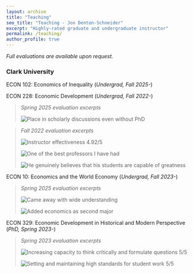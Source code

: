 ```yaml
---
layout: archive
title: "Teaching"
seo_title: "Teaching - Jon Denton-Schneider"
excerpt: "Highly-rated graduate and undergraduate instructor"
permalink: /teaching/
author_profile: true
---
```


<i>Full evaluations are available upon request.</i>

<h3>Clark University</h3>

<p>
ECON 102: Economics of Inequality (<i>Undergrad, Fall 2025-</i>)
  </p>

<p>
ECON 228: Economic Development (<i>Undergrad, Fall 2022-</i>)
  <blockquote>
  <p><i>Spring 2025 evaluation excerpts</i>
  </p>
  <p><img src="https://jondentonschneider.com/files/denton-schneider_evaluations_clarku_econ228_s25_comments.png" alt="Place in scholarly discussions even without PhD">
  </p>
  </blockquote>
  </p>
  <blockquote>
  <p><i>Fall 2022 evaluation excerpts</i>
  </p>
  <p><img src="https://jondentonschneider.com/files/denton-schneider_evaluations_clarku_econ128_f22_effectiveness.png" alt="Instructor effectiveness 4.92/5">
  </p>
  <p><img src="https://jondentonschneider.com/files/denton-schneider_evaluations_clarku_econ128_f22_comments1.png" alt="One of the best professors I have had">
  </p>
  <p><img src="https://jondentonschneider.com/files/denton-schneider_evaluations_clarku_econ128_f22_comments2.png" alt="He genuinely believes that his students are capable of greatness">
  </p>
  </blockquote>
  </p>

<p>
ECON 10: Economics and the World Economy (<i>Undergrad, Fall 2023-</i>)
  <blockquote>
  <p><i>Spring 2025 evaluation excerpts</i>
  </p>
  <p><img src="https://jondentonschneider.com/files/denton-schneider_evaluations_clarku_econ010_s25_comments1.png" alt="Came away with wide understanding">
  </p>
  <p><img src="https://jondentonschneider.com/files/denton-schneider_evaluations_clarku_econ010_s25_comments2.png" alt="Added economics as second major">
  </p>
  </blockquote>
  </p>

<p>
ECON 329: Economic Development in Historical and Modern Perspective (<i>PhD, Spring 2023-</i>)
  <blockquote>
  <p><i>Spring 2023 evaluation excerpts</i>
  </p>
  <p><img src="https://jondentonschneider.com/files/denton-schneider_evaluations_clarku_econ329_s23_criticalthinking.png" alt="Increasing capacity to think critically and formulate questions 5/5">
  </p>
  <p><img src="https://jondentonschneider.com/files/denton-schneider_evaluations_clarku_econ329_s23_highstandards.png" alt="Setting and maintaining high standards for student work 5/5">
  </p>
  </blockquote>
  </p>
